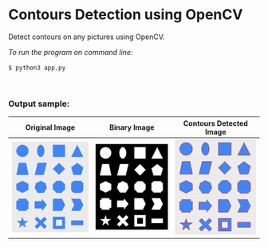 # Contours Detection using OpenCV

Detect contours on any pictures using OpenCV.

_To run the program on command line:_

```sh
$ python3 app.py
```

</br>

### Output sample:

| Original Image                         | Binary Image                       | Contours Detected Image            |
| -------------------------------------- | ---------------------------------- | ---------------------------------- |
| ![origin-thumbnail](/images/shape.jpg) | ![b-thumbnail](/images/binary.jpg) | ![o-thumbnail](/images/output.jpg) |
